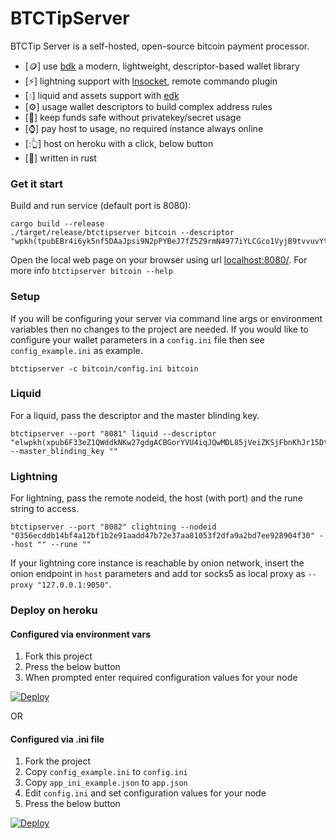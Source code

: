 BTCTipServer
===
BTCTip Server is a self-hosted, open-source bitcoin payment processor. 

- [:coin:] use [bdk](https://github.com/bitcoindevkit/bdk) a modern, lightweight, descriptor-based wallet library
- [:zap:] lightning support with [lnsocket](https://github.com/jb55/lnsocket), remote commando plugin
- [:droplet:] liquid and assets support with [edk](https://github.com/lvaccaro/edk)
- [:gear:] usage wallet descriptors to build complex address rules
- [:ninja:] keep funds safe without privatekey/secret usage
- [:watch:] pay host to usage, no required instance always online
- [::point_up_2:] host on heroku with a click, below button
- [:crab:] written in rust

### Get it start
Build and run service (default port is 8080):
```
cargo build --release
./target/release/btctipserver bitcoin --descriptor "wpkh(tpubEBr4i6yk5nf5DAaJpsi9N2pPYBeJ7fZ5Z9rmN4977iYLCGco1VyjB9tvvuvYtfZzjD5A8igzgw3HeWeeKFmanHYqksqZXYXGsw5zjnj7KM9/*)"
```
Open the local web page on your browser using url [localhost:8080/](http://localhost:8080/).
For more info `btctipserver bitcoin --help`

### Setup

If you will be configuring your server via command line args or environment variables then no
changes to the project are needed. If you would like to configure your wallet parameters in a
`config.ini` file then see `config_example.ini` as example.
```
btctipserver -c bitcoin/config.ini bitcoin
```

### Liquid
For a liquid, pass the descriptor and the master blinding key.
```
btctipserver --port "8081" liquid --descriptor "elwpkh(xpub6F33eZ1QWddkNKw27gdgACBGorYVU4iqJQwMDL85jVeiZKSjFbnKhJr15DtzBuiDLHAEr2aXk2aXahLq8Jpt9KZh1ubHuCc9Nbf65d65kPH/*)#yvsg4jzf" --master_blinding_key ""
```

### Lightning
For lightning, pass the remote nodeid, the host (with port) and the rune string to access.
```
btctipserver --port "8082" clightning --nodeid "0356ecddb14bf4a12bf1b2e91aadd47b72e37aa81053f2dfa9a2bd7ee928904f30" --host "" --rune ""
```
If your lightning core instance is reachable by onion network, insert the onion endpoint in `host` parameters and add tor socks5 as local proxy as `--proxy "127.0.0.1:9050"`.


### Deploy on heroku

#### Configured via environment vars
1. Fork this project
2. Press the below button
3. When prompted enter required configuration values for your node

[![Deploy](https://www.herokucdn.com/deploy/button.svg)](https://heroku.com/deploy)

OR

#### Configured via .ini file
1. Fork the project
2. Copy `config_example.ini` to `config.ini`
3. Copy `app_ini_example.json` to `app.json`
4. Edit `config.ini` and set configuration values for your node
4. Press the below button

[![Deploy](https://www.herokucdn.com/deploy/button.svg)](https://heroku.com/deploy)

